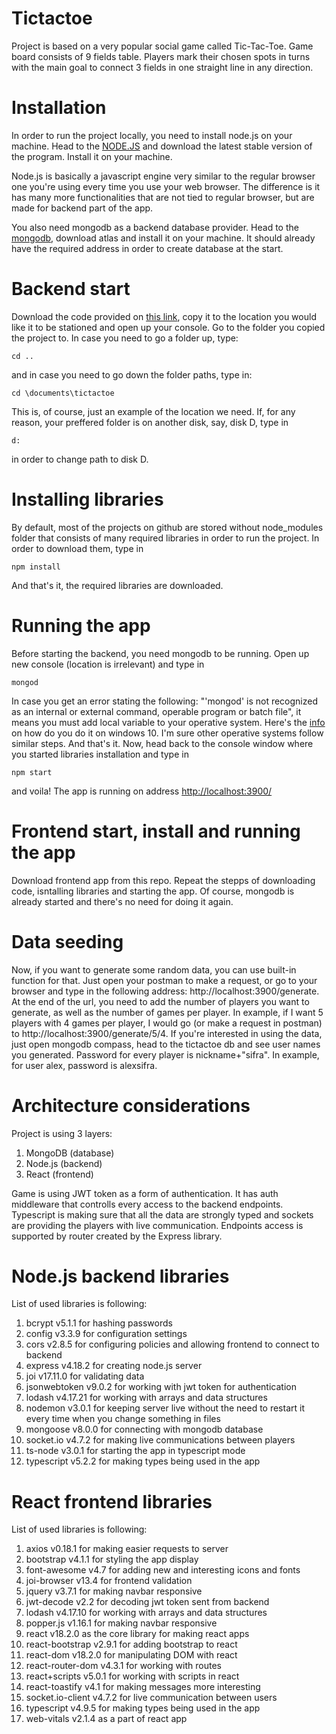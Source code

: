 # Tictactoe

Project is based on a very popular social game called Tic-Tac-Toe. Game board consists of 9 fields table. Players mark their chosen spots in turns with the main goal to connect 3 fields in one straight line in any direction.

# Installation
In order to run the project locally, you need to install node.js on your machine. Head to the [NODE.JS](https://nodejs.org/en) and download the latest stable version of the program. Install it on your machine.

Node.js is basically a javascript engine very similar to the regular browser one you're using every time you use your web browser. The difference is it has many more functionalities that are not tied to regular browser, but are made for backend part of the app.

You also need mongodb as a backend database provider. Head to the [mongodb](https://www.mongodb.com/atlas), download atlas and install it on your machine. It should already have the required address in order to create database at the start.

# Backend start
Download the code provided on [this link](https://github.com/aleksbn/tictactoe-backend-node.js), copy it to the location you would like it to be stationed and open up your console.
Go to the folder you copied the project to. In case you need to go a folder up, type:
```
cd ..
```
and in case you need to go down the folder paths, type in:
```
cd \documents\tictactoe
```
This is, of course, just an example of the location we need. If, for any reason, your preffered folder is on another disk, say, disk D, type in
```
d:
```
in order to change path to disk D.

# Installing libraries
By default, most of the projects on github are stored without node_modules folder that consists of many required libraries in order to run the project. In order to download them, type in
```
npm install
```
And that's it, the required libraries are downloaded.
# Running the app
Before starting the backend, you need mongodb to be running. Open up new console (location is irrelevant) and type in
```
mongod
```
In case you get an error stating the following: "'mongod' is not recognized as an internal or external command, operable program or batch file", it means you must add local variable to your operative system. Here's the [info](https://stackoverflow.com/questions/51224959/mongo-is-not-recognized-as-an-internal-or-external-command-operable-program-o) on how do you do it on windows 10. I'm sure other operative systems follow similar steps. And that's it. Now, head back to the console window where you started libraries installation and type in 
```
npm start
```
and voila! The app is running on address [http://localhost:3900/](http://localhost:3900/)

# Frontend start, install and running the app
Download frontend app from this repo. Repeat the stepps of downloading code, isntalling libraries and starting the app. Of course, mongodb is already started and there's no need for doing it again.

# Data seeding
Now, if you want to generate some random data, you can use built-in function for that. Just open your postman to make a request, or go to your browser and type in the following address: http://localhost:3900/generate. At the end of the url, you need to add the number of players you want to generate, as well as the number of games per player. In example, if I want 5 players with 4 games per player, I would go (or make a request in postman) to http://localhost:3900/generate/5/4. If you're interested in using the data, just open mongodb compass, head to the tictactoe db and see user names you generated. Password for every player is nickname+"sifra". In example, for user alex, password is alexsifra.

# Architecture considerations
Project is using 3 layers:
1. MongoDB (database)
2. Node.js (backend)
3. React (frontend)

Game is using JWT token as a form of authentication. It has auth middleware that controlls every access to the backend endpoints. Typescript is making sure that all the data are strongly typed and sockets are providing the players with live communication. Endpoints access is supported by router created by the Express library.

# Node.js backend libraries
List of used libraries is following:
1. bcrypt v5.1.1 for hashing passwords
2. config v3.3.9 for configuration settings
3. cors v2.8.5 for configuring policies and allowing frontend to connect to backend
4. express v4.18.2 for creating node.js server
5. joi v17.11.0 for validating data
6. jsonwebtoken v9.0.2 for working with jwt token for authentication
7. lodash v4.17.21 for working with arrays and data structures
8. nodemon v3.0.1 for keeping server live without the need to restart it every time when you change something in files
9. mongoose v8.0.0 for connecting with mongodb database
10. socket.io v4.7.2 for making live communications between players
11. ts-node v3.0.1 for starting the app in typescript mode
12. typescript v5.2.2 for making types being used in the app

# React frontend libraries
List of used libraries is following:
1. axios v0.18.1 for making easier requests to server
2. bootstrap v4.1.1 for styling the app display
3. font-awesome v4.7 for adding new and interesting icons and fonts
4. joi-browser v13.4 for frontend validation
5. jquery v3.7.1 for making navbar responsive
6. jwt-decode v2.2 for decoding jwt token sent from backend
7. lodash v4.17.10 for working with arrays and data structures
8. popper.js v1.16.1 for making navbar responsive
9. react v18.2.0 as the core library for making react apps
10. react-bootstrap v2.9.1 for adding bootstrap to react
11. react-dom v18.2.0 for manipulating DOM with react
12. react-router-dom v4.3.1 for working with routes
13. react+scripts v5.0.1 for working with scripts in react
14. react-toastify v4.1 for making messages more interesting
15. socket.io-client v4.7.2 for live communication between users
16. typescript v4.9.5 for making types being used in the app
17. web-vitals v2.1.4 as a part of react app
